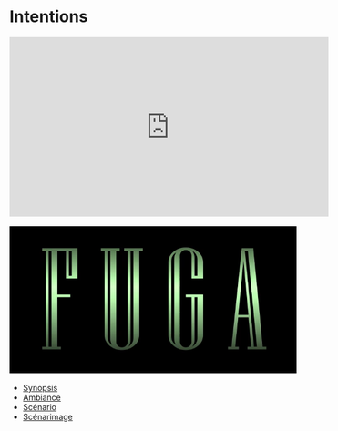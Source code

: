 # Intentions

<iframe width="560" height="315" src="https://www.youtube.com/embed/rhUf4A05L-w?si=wSQRUHOTaokTvgKe" title="YouTube video player" frameborder="0" allow="accelerometer; autoplay; clipboard-write; encrypted-media; gyroscope; picture-in-picture; web-share" referrerpolicy="strict-origin-when-cross-origin" allowfullscreen></iframe>


[![Vidéo d'intention](../Assets/Images/synopsis/miniature-intention.png)](https://youtu.be/rhUf4A05L-w)


 <!-- start-replace-subnav -->  
* [Synopsis](/20_intention/10_synopsis/)
* [Ambiance](/20_intention/20_ambiance/)
* [Scénario](/20_intention/30_scenario/)
* [Scénarimage](/20_intention/40_scenarimage/)
 <!-- end-replace-subnav -->  


